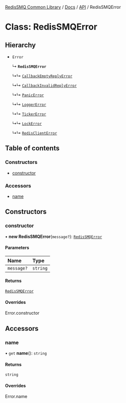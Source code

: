 [RedisSMQ Common Library](../../../README.md) / [Docs](../../README.md) / [API](../README.md) / RedisSMQError

# Class: RedisSMQError

## Hierarchy

- `Error`

  ↳ **`RedisSMQError`**

  ↳↳ [`CallbackEmptyReplyError`](CallbackEmptyReplyError.md)

  ↳↳ [`CallbackInvalidReplyError`](CallbackInvalidReplyError.md)

  ↳↳ [`PanicError`](PanicError.md)

  ↳↳ [`LoggerError`](LoggerError.md)

  ↳↳ [`TickerError`](TickerError.md)

  ↳↳ [`LockError`](LockError.md)

  ↳↳ [`RedisClientError`](RedisClientError.md)

## Table of contents

### Constructors

- [constructor](RedisSMQError.md#constructor)

### Accessors

- [name](RedisSMQError.md#name)

## Constructors

### constructor

• **new RedisSMQError**(`message?`): [`RedisSMQError`](RedisSMQError.md)

#### Parameters

| Name | Type |
| :------ | :------ |
| `message?` | `string` |

#### Returns

[`RedisSMQError`](RedisSMQError.md)

#### Overrides

Error.constructor

## Accessors

### name

• `get` **name**(): `string`

#### Returns

`string`

#### Overrides

Error.name
